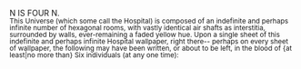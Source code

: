 <br>
N IS FOUR N.
<div style="line-height: 1; font-size: 9pt;">
This Universe (which some call the Hospital) is composed of an indefinite and perhaps infinite number of hexagonal rooms, with vastly identical air shafts as interstitia, surrounded by walls, ever-remaining a faded yellow hue.
Upon a single sheet of this indefinite and perhaps infinite Hospital wallpaper, right there--
perhaps on every sheet of wallpaper, the following may have been written, or about to be left,
in the blood of {at least|no more than} Six individuals (at any one time):
</div>
<br>